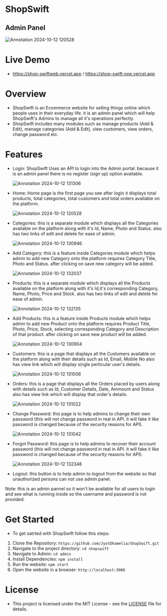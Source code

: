 # ShopSwift
## Admin Panel
![Annotation 2024-10-12 120528](https://github.com/user-attachments/assets/c22e8ac8-7b1d-4dab-8ee1-b5360c88a7fb)

# Live Demo
- https://shop-swiftweb.vercel.app / https://shop-swift-one.vercel.app   

# Overview
- ShopSwift is an Ecommerce website for selling things online which people uses in their everyday life. it is an admin panel which will help ShopSwift's Admins to manage all it's operations perfectly.
- ShopSwift includes many modules such as manage products (Add & Edit), manage categories (Add & Edit), view customers, view orders, change password etc.  

# Features
- Login: ShopSwift Uses an API to login into the Admin portal. because it is an admin panel there is no register (sign up) option available.

  ![Annotation 2024-10-12 131306](https://github.com/user-attachments/assets/2f73afbd-5dde-45d2-9065-9d4c0b8a566e)

- Home: Home page is the first page you see after login it displays total products, total categories, total customers and total orders available on the platform.

  ![Annotation 2024-10-12 120528](https://github.com/user-attachments/assets/c22e8ac8-7b1d-4dab-8ee1-b5360c88a7fb)
  
- Categories: this is a separate module which displays all the Categories available on the platform along with it's Id, Name, Photo and Status. also has two links of edit and delete for ease of admin.

  ![Annotation 2024-10-12 130946](https://github.com/user-attachments/assets/9caa331c-8e55-4fbe-9984-cd4724d1fb59)
  
- Add Category: this is a feature inside Categories module which helps admin to add new Category onto the platform requires Category Title, Photo and Status. after clicking on save new category will be added.

  ![Annotation 2024-10-12 132037](https://github.com/user-attachments/assets/352b658d-d59c-4f8a-bf38-25ccc82b2f03)

- Products: this is a separate module which displays all the Products available on the platform along with it's Id,it's corresponding Category, Name, Photo, Price and Stock. also has two links of edit and delete for ease of admin.

  ![Annotation 2024-10-12 132135](https://github.com/user-attachments/assets/20fa9e5d-4ad8-4df5-a2eb-88f9db729919)

- Add Products: this is a feature inside Products module which helps admin to add new Product onto the platform requires Product Title, Photo, Price, Stock, selecting corresponding Category and Description of that product. after clicking on save new product will be added.

  ![Annotation 2024-10-12 130904](https://github.com/user-attachments/assets/ee0a3f0c-ff1e-4679-aa4d-592e264c4c18)

- Customers: this is a page that displays all the Customers available on the platform along with their details such as Id, Email, Mobile No also has view link which will display single perticular user's details.

  ![Annotation 2024-10-12 131006](https://github.com/user-attachments/assets/8ce2b8d8-c787-494d-9b0a-0a06e7f151eb)

- Orders: this is a page that displays all the Orders placed by users along with details such as Id, Customer Details, Date, Ammount and Status also has view link which will display that order's details.

  ![Annotation 2024-10-12 131022](https://github.com/user-attachments/assets/8f39d293-554f-4fc5-94ba-b70457a13f2f)

- Change Password: this page is to help admins to change their own password (this will not change password in real in API. it will fake it like password is changed because of the security reasons for API).

  ![Annotation 2024-10-12 131042](https://github.com/user-attachments/assets/dffd6206-a02d-4a34-a511-f25473820aa3)
  
- Forgot Password: this page is to help admins to recover their account password (this will not change password in real in API. it will fake it like password is changed because of the security reasons for API).

  ![Annotation 2024-10-12 132348](https://github.com/user-attachments/assets/431311f9-5900-4f40-857a-606dc207d009)

- Logout: this button is to help admin to logout from the website so that unauthorized persons can not use admin panel. 

Note: this is an admin pannel so it won't be available for all users to login and see what is running inside so the username and password is not provided.

# Get Started
- To get satrted with ShopSwift follow this steps:
 1. Clone the Repository: `https://github.com/JyotDhamelia/ShopSwift.git`
 2. Navigate to the project directory: `cd shopswift`
 3. Navigate to Admin: `cd admin`
 4. Install Dependencies: `npm install`
 5. Run the website: `npm start`
 6. Open the website in a browser: `http://localhost:3000`

# License
- This project is licensed under the MIT License - see the [LICENSE](LICENSE) file for details.
